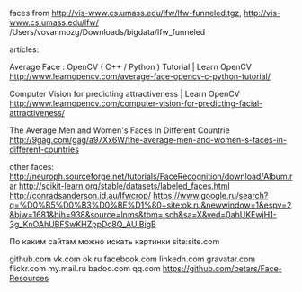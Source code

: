 faces from http://vis-www.cs.umass.edu/lfw/lfw-funneled.tgz, http://vis-www.cs.umass.edu/lfw/
/Users/vovanmozg/Downloads/bigdata/lfw_funneled


articles:

Average Face :  OpenCV ( C++ / Python ) Tutorial | Learn OpenCV
http://www.learnopencv.com/average-face-opencv-c-python-tutorial/

Computer Vision for predicting attractiveness | Learn OpenCV
http://www.learnopencv.com/computer-vision-for-predicting-facial-attractiveness/

The Average Men and Women's Faces In Different Countrie
http://9gag.com/gag/a97Xx6W/the-average-men-and-women-s-faces-in-different-countries


other faces:
http://neuroph.sourceforge.net/tutorials/FaceRecognition/download/Album.rar
http://scikit-learn.org/stable/datasets/labeled_faces.html
http://conradsanderson.id.au/lfwcrop/
https://www.google.ru/search?q=%D0%B5%D0%B3%D0%BE%D1%80+site:ok.ru&newwindow=1&espv=2&biw=1681&bih=938&source=lnms&tbm=isch&sa=X&ved=0ahUKEwjH1-3g_KnOAhUBFSwKHZppDc8Q_AUIBigB



По каким сайтам можно искать картинки
site:site.com

github.com
vk.com
ok.ru
facebook.com
linkedn.com
gravatar.com
flickr.com
my.mail.ru
badoo.com
qq.com
https://github.com/betars/Face-Resources



